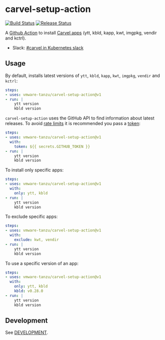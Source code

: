 # carvel-setup-action

[![Build Status](https://github.com/vmware-tanzu/carvel-setup-action/workflows/build/badge.svg?branch=develop)](https://github.com/vmware-tanzu/carvel-setup-action/actions?query=branch%3Adevelop+workflow%3Abuild)
[![Release Status](https://github.com/vmware-tanzu/carvel-setup-action/workflows/release/badge.svg)](https://github.com/vmware-tanzu/carvel-setup-action/actions?query=workflow%3Arelease)

A [Github Action](https://github.com/features/actions) to install [Carvel apps](https://carvel.dev/) (ytt, kbld, kapp, kwt, imgpkg, vendir and kctrl).

- Slack: [#carvel in Kubernetes slack](https://slack.kubernetes.io)

## Usage

By default, installs latest versions of `ytt`, `kbld`, `kapp`, `kwt`, `imgpkg`, `vendir` and `kctrl`:

```yaml
steps:
- uses: vmware-tanzu/carvel-setup-action@v1
- run: |
    ytt version
    kbld version
```

`carvel-setup-action` uses the GitHub API to find information about latest releases. To avoid [rate limits](https://docs.github.com/en/rest/overview/resources-in-the-rest-api#rate-limiting) it is recommended you pass a [token](https://help.github.com/en/actions/configuring-and-managing-workflows/authenticating-with-the-github_token):

```yaml
steps:
- uses: vmware-tanzu/carvel-setup-action@v1
  with:
    token: ${{ secrets.GITHUB_TOKEN }}
- run: |
    ytt version
    kbld version
```

To install only specific apps:

```yaml
steps:
- uses: vmware-tanzu/carvel-setup-action@v1
  with:
    only: ytt, kbld
- run: |
    ytt version
    kbld version
```

To exclude specific apps:

```yaml
steps:
- uses: vmware-tanzu/carvel-setup-action@v1
  with:
    exclude: kwt, vendir
- run: |
    ytt version
    kbld version
```

To use a specific version of an app:

```yaml
steps:
- uses: vmware-tanzu/carvel-setup-action@v1
  with:
    only: ytt, kbld
    kbld: v0.28.0
- run: |
    ytt version
    kbld version
```

## Development

See [DEVELOPMENT](https://github.com/vmware-tanzu/carvel-setup-action/blob/develop/DEVELOPMENT.md).
